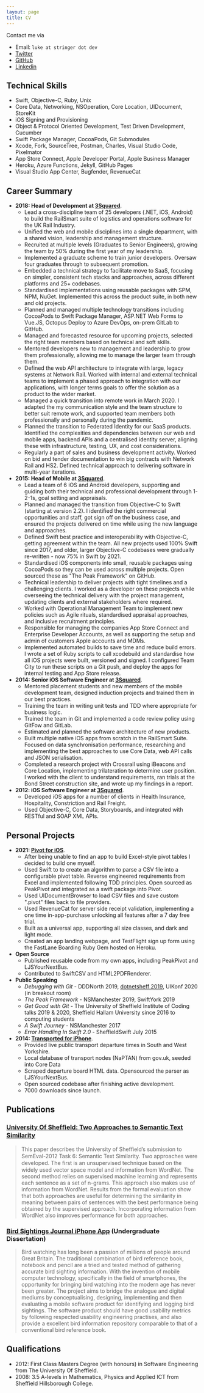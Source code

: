 ```yaml
---
layout: page
title: CV
---
```


Contact me via
- Email: `luke at stringer dot dev`
- [Twitter](http://twitter.com/lukestringer90)
- [GitHub](http://github.com/lukestringer90)
- [Linkedin](https://www.linkedin.com/in/lukestringer90)

## Technical Skills

* Swift, Objective-C, Ruby, Unix
* Core Data, Networking, NSOperation, Core Location, UIDocument, StoreKit
* iOS Signing and Provisioning
* Object & Protocol Oriented Development, Test Driven Development, Cucumber
* Swift Package Manager, CocoaPods, Git Submodules
* Xcode, Fork, SourceTree, Postman, Charles, Visual Studio Code, Pixelmator
* App Store Connect, Apple Developer Portal, Apple Business Manager
* Heroku, Azure Functions, Jekyll, GitHub Pages
* Visual Studio App Center, Bugfender, RevenueCat

## Career Summary

* **2018: Head of Development at [3Squared](http://3squared.com)**.
    * Lead a cross-discipline team of 25 developers (.NET, iOS, Android) to build the RailSmart suite of logistics and operations software for the UK Rail Industry.
	* Unified the web and mobile disciplines into a single department, with a shared vision, leadership and management structure.
	* Recruited at multiple levels (Graduates to Senior Engineers), growing the team by 50% during the first year of my leadership.
	* Implemented a graduate scheme to train junior developers. Oversaw four graduates through to subsequent promotion.
	* Embedded a technical strategy to facilitate move to SaaS, focusing on simpler, consistent tech stacks and approaches, across different platforms and 25+ codebases.
	* Standardised implementations using reusable packages with SPM, NPM, NuGet. Implemented this across the product suite, in both new and old projects.
	* Planned and managed multiple technology transitions including CocoaPods to Swift Package Manager, ASP.NET Web Forms to Vue.JS, Octopus Deploy to Azure DevOps, on-prem GitLab to GitHub.
	* Managed and forecasted resource for upcoming projects, selected the right team members based on technical and soft skills.
	* Mentored developers new to management and leadership to grow them professionally, allowing me to manage the larger team through them.
	* Defined the web API architecture to integrate with large, legacy systems at Network Rail. Worked with internal and external technical teams to implement a phased approach to integration with our applications, with longer terms goals to offer the solution as a product to the wider market.
	* Managed a quick transition into remote work in March 2020. I adapted the my communication style and the team structure to better suit remote work, and supported team members both professionally and personally during the pandemic.
	* Planned the transition to Federated Identity for our SaaS products. Identified the complexities and dependencies between our web and mobile apps, backend APIs and a centralised identity server, aligning these with infrastructure, testing, UX, and cost considerations.
	* Regularly a part of sales and business development activity. Worked on bid and tender documentation to win big contracts with Network Rail and HS2. Defined technical approach to delivering software in multi-year iterations.
* **2015: Head of Mobile at [3Squared](http://3squared.com)**.
	* Lead a team of 6 iOS and Android developers, supporting and guiding both their technical and professional development through 1-2-1s, goal setting and appraisals.
	* Planned and managed the transition from Objective-C to Swift (starting at version 2.2). I identified the right commercial opportunities and staff, got sign off on the business case, and ensured the projects delivered on time while using the new language and approaches.
	* Defined Swift best practice and interoperability with Objective-C, getting agreement within the team. All new projects used 100% Swift since 2017, and older, larger Objective-C codebases were gradually re-written - now 75% in Swift by 2021.
	* Standardised iOS components into small, reusable packages using CocoaPods so they can be used across multiple projects. Open sourced these as "The Peak Framework" on GitHub.
	* Technical leadership to deliver projects with tight timelines and a challenging clients. I worked as a developer on these projects while overseeing the technical delivery with the project management, updating clients and external stakeholders where required.
	* Worked with Operational Management Team to implement new policies such as Agile rituals, standardised appraisal approaches, and inclusive recruitment principles.
	* Responsible for managing the companies App Store Connect and Enterprise Developer Accounts, as well as supporting the setup and admin of customers Apple accounts and MDMs.
	* Implemented automated builds to save time and reduce build errors. I wrote a set of Ruby scripts to call xcodebuild and standardise how all iOS projects were built, versioned and signed. I configured Team City to run these scripts on a Git push, and deploy the apps for internal testing and App Store release.
* **2014: Senior iOS Software Engineer at [3Squared](http://3squared.com)**.
	* Mentored placement students and new members of the mobile development team, designed induction projects and trained them in our best practices.
	* Training the team in writing unit tests and TDD where appropriate for business logic.
	* Trained the team in Git and implemented a code review policy using GitFow and GitLab.
	* Estimated and planned the software architecture of new products.
	* Built multiple native iOS apps from scratch in the RailSmart Suite. Focused on data synchronisation performance, researching and implementing the best approaches to use Core Data, web API calls and JSON serialisation.
	* Completed a research project with Crossrail using iBeacons and Core Location, implementing trilateration to determine user position. I worked with the client to understand requirements, ran trials at the Bond Street construction site, and wrote up my findings in a report.
* **2012: iOS Software Engineer at [3Squared](http://3squared.com)**.
	* Developed iOS apps for a number of clients in Health Insurance, Hospitality, Constriction and Rail Freight.
	* Used Objective-C, Core Data, Storyboards, and integrated with RESTful and SOAP XML APIs.
	
## Personal Projects
* **2021: [Pivot for iOS](http://getpivot.app)**. 
	* After being unable to find an app to build Excel-style pivot tables I decided to build one myself.
	* Used Swift to to create an algorithm to parse a CSV file into a configurable pivot table. Reverse engineered requirements from Excel and implemented following TDD principles. Open sourced as PeakPivot and integrated as a swift package into Pivot.
	* Used UIDocumentBrowser to load CSV files and save custom ".pivot" files back to file providers.
	* Used RevenueCat for server side receipt validation, implementing a one time in-app-purchase unlocking all features after a 7 day free trial.
	* Built as a universal app, supporting all size classes, and dark and light mode.
	* Created an app landing webpage, and TestFlight sign up form using the FastLane Boarding Ruby Gem hosted on Heroku.
* **Open Source**
	* Published reusable code from my own apps, including PeakPivot and LJSYourNextBus.	
	* Contributed to SwiftCSV and HTML2PDFRenderer.
* **Public Speaking**
	* _Debugging with Git_ - DDDNorth 2019, [dotnetsheff 2019](https://www.youtube.com/watch?v=Ks10Mv_KxNI), UIKonf 2020 (in breakout room)
	* _The Peak Framework_ - NSManchester 2019, SwiftYork 2019
	* _Get Good with Git_ - The University of Sheffield Institute of Coding talks 2019 & 2020, Sheffield Hallam University since 2016 to computing students
	* _A Swift Journey_ - NSManchester 2017
	* _Error Handling In Swift 2.0_ - SheffieldSwift July 2015
* **2014: [Transported for iPhone](http://lukestringer90.github.io/transported_website/)**. 
	* Provided live public transport departure times in South and West Yorkshire.
	* Local database of transport nodes (NaPTAN) from gov.uk, seeded into Core Data
	* Scraped departure board HTML data. Opensourced the parser as LJSYourNextBus.
	* Open sourced codebase after finishing active development.
	* 7000 downloads since launch.


## Publications
### [University Of Shefﬁeld: Two Approaches to Semantic Text Similarity](http://www.aclweb.org/anthology/S/S12/S12-1097.pdf)
 
> This paper describes the University of Shefﬁeld’s submission to SemEval-2012 Task 6: Semantic Text Similarity. Two approaches were developed. The ﬁrst is an unsupervised technique based on the widely used vector space model and information from WordNet. The second method relies on supervised machine learning and represents each sentence as a set of n-grams. This approach also makes use of information from WordNet. Results from the formal evaluation show that both approaches are useful for determining the similarity in meaning between pairs of sentences with the best performance being obtained by the supervised approach. Incorporating information from WordNet also improves performance for both approaches.
 
### [Bird Sightings Journal iPhone App](http://www.dcs.sheffield.ac.uk/intranet/archive/public/2010_2011/projects/ug/aca08ls.html) (Undergraduate Dissertation)

> Bird watching has long been a passion of millions of people around Great Britain. The traditional combination of bird reference book, notebook and pencil are a tried and tested method of gathering accurate bird sighting information. With the invention of mobile computer technology, specifically in the field of smartphones, the opportunity for bringing bird watching into the modern age has never been greater. The project aims to bridge the analogue and digital mediums by conceptualising, designing, implementing and then evaluating a mobile software product for identifying and logging bird sightings. The software product should have good usability metrics by following respected usability engineering practises, and also provide a excellent bird information repository comparable to that of a conventional bird reference book.


## Qualifications

* 2012: First Class Masters Degree (with honours) in Software Engineering from The University Of Sheffield.
* 2008: 3.5 A-levels in Mathematics, Physics and Applied ICT from Sheffield Hillsborough College.



